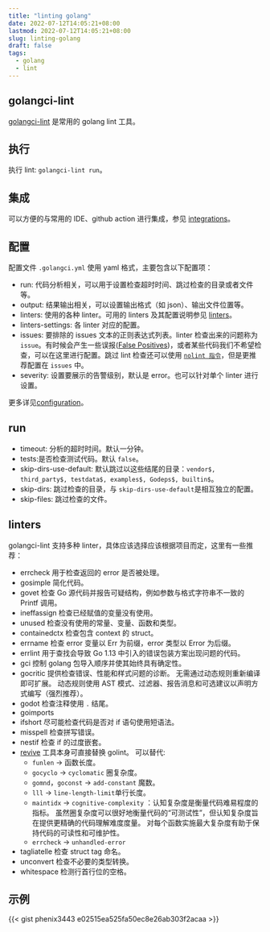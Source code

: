 ```yaml
---
title: "linting golang"
date: 2022-07-12T14:05:21+08:00
lastmod: 2022-07-12T14:05:21+08:00
slug: linting-golang
draft: false
tags:
  - golang
  - lint
---
```


## golangci-lint

[golangci-lint](https://github.com/golangci/golangci-lint) 是常用的 golang lint 工具。

## 执行

执行 lint: `golangci-lint run`。

## 集成

可以方便的与常用的 IDE、github action 进行集成，参见 [integrations](https://golangci-lint.run/usage/integrations/)。

## 配置

配置文件 `.golangci.yml` 使用 yaml 格式，主要包含以下配置项：

+ run: 代码分析相关，可以用于设置检查超时时间、跳过检查的目录或者文件等。
+ output: 结果输出相关，可以设置输出格式（如 json）、输出文件位置等。
+ linters: 使用的各种 linter。可用的 linters 及其配置说明参见 [linters](https://golangci-lint.run/usage/linters/)。
+ linters-settings: 各 linter 对应的配置。
+ issues: 要排除的 issues 文本的正则表达式列表。linter 检查出来的问题称为 `issue`。有时候会产生一些误报([False Positives](https://golangci-lint.run/usage/false-positives/))，或者某些代码我们不希望检查，可以在这里进行配置。跳过 lint 检查还可以使用 [`nolint 指令`](https://golangci-lint.run/usage/false-positives/#nolint-directive)，但是更推荐配置在 `issues` 中。
+ severity: 设置要展示的告警级别，默认是 error。也可以针对单个 linter 进行设置。

更多详见[configuration](https://golangci-lint.run/usage/configuration/)。

## run

+ timeout: 分析的超时时间。默认一分钟。
+ tests:是否检查测试代码。默认 `false`。
+ skip-dirs-use-default: 默认跳过以这些结尾的目录：`vendor$, third_party$, testdata$, examples$, Godeps$, builtin$`。
+ skip-dirs: 跳过检查的目录，与 `skip-dirs-use-default`是相互独立的配置。
+ skip-files: 跳过检查的文件。

## linters

golangci-lint 支持多种 linter，具体应该选择应该根据项目而定，这里有一些推荐：

+ errcheck 用于检查返回的 error 是否被处理。
+ gosimple 简化代码。
+ govet 检查 Go 源代码并报告可疑结构，例如参数与格式字符串不一致的 Printf 调用。
+ ineffassign 检查已经赋值的变量没有使用。
+ unused 检查没有使用的常量、变量、函数和类型。
+ containedctx 检查包含 context 的 struct。
+ errname 检查 error 变量以 Err 为前缀，error 类型以 Error 为后缀。
+ errlint 用于查找会导致 Go 1.13 中引入的错误包装方案出现问题的代码。
+ gci 控制 golang 包导入顺序并使其始终具有确定性。
+ gocritic 提供检查错误、性能和样式问题的诊断。 无需通过动态规则重新编译即可扩展。 动态规则使用 AST 模式、过滤器、报告消息和可选建议以声明方式编写（强烈推荐）。
+ godot 检查注释使用 `.` 结尾。
+ goimports
+ ifshort 尽可能检查代码是否对 if 语句使用短语法。
+ misspell 检查拼写错误。
+ nestif 检查 if 的过度嵌套。
+ [revive](https://github.com/mgechev/revive) 工具本身可直接替换 golint。 可以替代:
  + `funlen` -> 函数长度。
  + `gocyclo` -> `cyclomatic` 圈复杂度。
  + `gomnd`，`goconst` -> `add-constant` 魔数。
  + `lll` -> `line-length-limit`单行长度。
  + `maintidx` -> `cognitive-complexity` ：认知复杂度是衡量代码难易程度的指标。 虽然圈复杂度可以很好地衡量代码的“可测试性”，但认知复杂度旨在提供更精确的代码理解难度度量。 对每个函数实施最大复杂度有助于保持代码的可读性和可维护性。
  + `errcheck` -> `unhandled-error`
+ tagliatelle 检查 struct tag 命名。
+ unconvert 检查不必要的类型转换。
+ whitespace 检测行首行位的空格。

## 示例

{{< gist phenix3443 e02515ea525fa50ec8e26ab303f2acaa >}}

[^1]: [A guide to linting Go programs](https://freshman.tech/linting-golang/)
